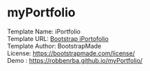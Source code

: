 # myPortfolio

Template Name: iPortfolio</br>
Template URL: [Bootstrap iPortofolio](https://bootstrapmade.com/iportfolio-bootstrap-portfolio-websites-template/)</br>
Template Author: BootstrapMade</br>
License: https://bootstrapmade.com/license/</br>
Demo : https://robbenrba.github.io/myPortfolio/
